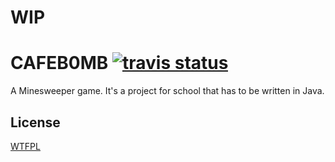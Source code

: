 # WIP

# CAFEB0MB [![travis status](https://img.shields.io/travis/jomo/CAFEB0MB.svg?style=flat-square)](https://travis-ci.org/jomo/CAFEB0MB)

A Minesweeper game.
It's a project for school that has to be written in Java.

## License

[WTFPL](LICENSE)